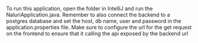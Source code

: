 To run this application, open the folder in IntelliJ and run the NaluriApplication.java. Remember to also connect the backend to a postgres database and
set the host, db name, user and password in the application.properties file. Make sure to configure the url for the get request on the frontend to ensure that
it calling the api exposed by the backend url